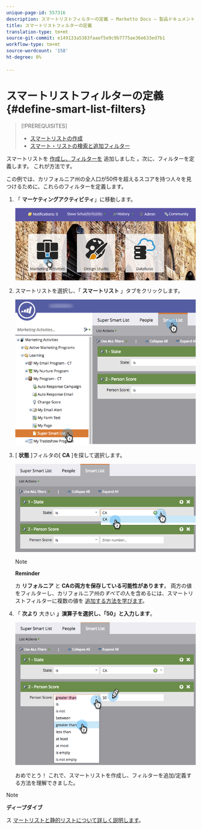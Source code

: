 ```yaml
---
unique-page-id: 557316
description: スマートリストフィルターの定義 — Marketto Docs — 製品ドキュメント
title: スマートリストフィルターの定義
translation-type: tm+mt
source-git-commit: e149133a5383faaef5e9c9b7775ae36e633ed7b1
workflow-type: tm+mt
source-wordcount: '158'
ht-degree: 0%

---
```



# スマートリストフィルターの定義 {#define-smart-list-filters}

>[!PREREQUISITES]
>
>* [スマートリストの作成](create-a-smart-list.md)
>* [スマート・リストの検索と追加フィルター](find-and-add-filters-to-a-smart-list.md)

>



スマートリストを [作成し、フィルターを](create-a-smart-list.md) 追加しました [](find-and-add-filters-to-a-smart-list.md) 。次に、フィルターを定義します。 これが方法です。

この例では、カリフォルニア州の全人口が50件を超えるスコアを持つ人々を見つけるために、これらのフィルターを定義します。

1. 「 **マーケティングアクティビティ**」に移動します。

   ![](assets/login-marketing-activities-1.png)

1. スマートリストを選択し、「 **スマートリスト** 」タブをクリックします。

   ![](assets/smarlist-choosefilters.png)

1. [ **状態** ]フィルタの[ **CA** ]を探して選択します。

   ![](assets/smartlistdefinefilters.png)

   >[!NOTE]
   >
   >**Reminder**
   >
   >
   >カ **リフォルニア** と **CAの両方を保存している可能性があります**。 両方の値をフィルターし、カリフォルニア州の*すべての*人を含めるには、スマートリストフィルターに複数の値を [追加する方法を学びます](../../../../product-docs/core-marketo-concepts/smart-lists-and-static-lists/using-smart-lists/add-multiple-values-to-a-smart-list-filter.md)。

1. 「 **次より** 大きい **」演算子を選択し、「50」と入力します**。

   ![](assets/smartlistfilter-personscore.png)

   おめでとう！ これで、スマートリストを作成し、フィルターを追加/定義する方法を理解できました。

>[!NOTE]
>
>**ディープダイブ**
>
>ス [マートリストと静的リストについて詳しく説明します](http://docs.marketo.com/display/docs/smart+lists+and+static+lists)。

